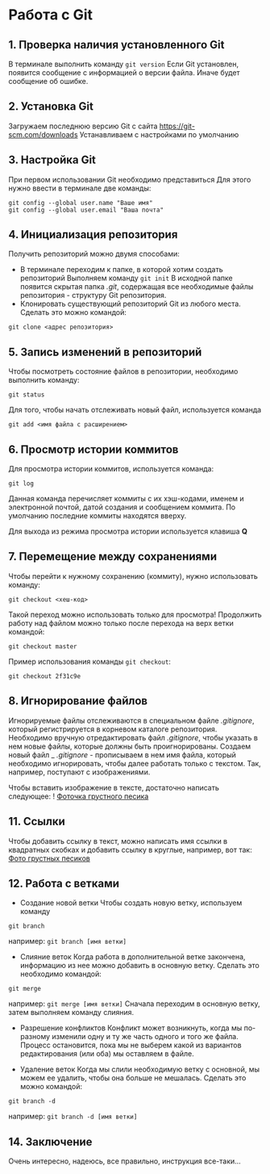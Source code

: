 # Работа с Git
## 1.  Проверка наличия установленного Git
В терминале выполнить команду `git version`
Если Git установлен, появится сообщение с информацией о версии файла. Иначе будет сообщение об ошибке.

## 2. Установка Git
Загружаем последнюю версию Git с сайта https://git-scm.com/downloads
Устанавливаем с настройками по умолчанию

## 3. Настройка Git
При первом использовании Git необходимо представиться
Для этого нужно ввести в терминале две команды:
```
git config --global user.name "Ваше имя"
git config --global user.email "Ваша почта"
```
## 4. Инициализация репозитория
Получить репозиторий можно двумя способами:
* В терминале переходим к папке, в которой хотим создать репозиторий
Выполняем команду `git init`
В исходной папке появится скрытая папка *.git*, содержащая все необходимые файлы репозитория - структуру Git репозитория.
* Клонировать существующий репозиторий Git из любого места.
Сделать это можно командой: 
```
git clone <адрес репозитория>
```

## 5. Запись изменений в репозиторий
Чтобы посмотреть состояние файлов в репозитории, необходимо выполнить команду:
```
git status
```
Для того, чтобы начать отслеживать новый файл, используется команда 
```
git add <имя файла с расширением>
```

## 6. Просмотр истории коммитов

Для просмотра истории коммитов, используется команда:
```
git log
```
Данная команда перечисляет коммиты с их хэш-кодами, именем и электронной почтой, датой создания и сообщением коммита.
По умолчанию последние коммиты находятся вверху.

Для выхода из режима просмотра истории используется клавиша **Q**

## 7. Перемещение между сохранениями
Чтобы перейти к нужному сохранению (коммиту), нужно использовать команду:
```
git checkout <хеш-код>
```

Такой переход можно использовать только для просмотра!
Продолжить работу над файлом можно только после перехода на верх ветки командой:
```
git checkout master
```

Пример использования команды `git checkout`:
```
git checkout 2f31c9e
```

## 8. Игнорирование файлов

Игнорируемые файлы отслеживаются в специальном файле *.gitignore*, который регистрируется в корневом каталоге репозитория. Необходимо вручную отредактировать файл *.gitignore*, чтобы указать в нем новые файлы, которые должны быть проигнорированы.
Создаем новый файл _ *.gitignore* - прописываем в нем имя файла, который необходимо игнорировать, чтобы далее работать только с текстом. Так, например, поступают с изображениями.

Чтобы вставить изображение в тексте, достаточно написать следующее: ! [Фоточка грустного песика](sadDog.jpg)

## 11. Ссылки
Чтобы добавить ссылку в текст, можно написать имя ссылки в квадратных скобках и добавить ссылку в круглые, например, вот так: [Фото грустных песиков](https://photo.99px.ru/photos/tags/grustnie/sobaki/)

## 12. Работа с ветками
* Создание новой ветки
Чтобы создать новую ветку, используем команду 
```
git branch
```
например: `git branch [имя ветки]`

* Слияние веток
Когда работа в дополнительной ветке закончена, информацию из нее можно добавить в основную ветку. Сделать это необходимо командой:
```
git merge
```
например: `git merge [имя ветки]`
Сначала переходим в основную ветку, затем выполняем команду слияния.

* Разрешение конфликтов
Конфликт может возникнуть, когда мы по-разному изменили одну и ту же часть одного и того же файла. Процесс остановится, пока мы не выберем какой из вариантов редактирования (или оба) мы оставляем в файле.

* Удаление веток
Когда мы слили необходимую ветку с основной, мы можем ее удалить, чтобы она больше не мешалась. Сделать это можно командой:
```
git branch -d
```
например: `git branch -d [имя ветки]`

## 14. Заключение
Очень интересно, надеюсь, все правильно, инструкция все-таки...
